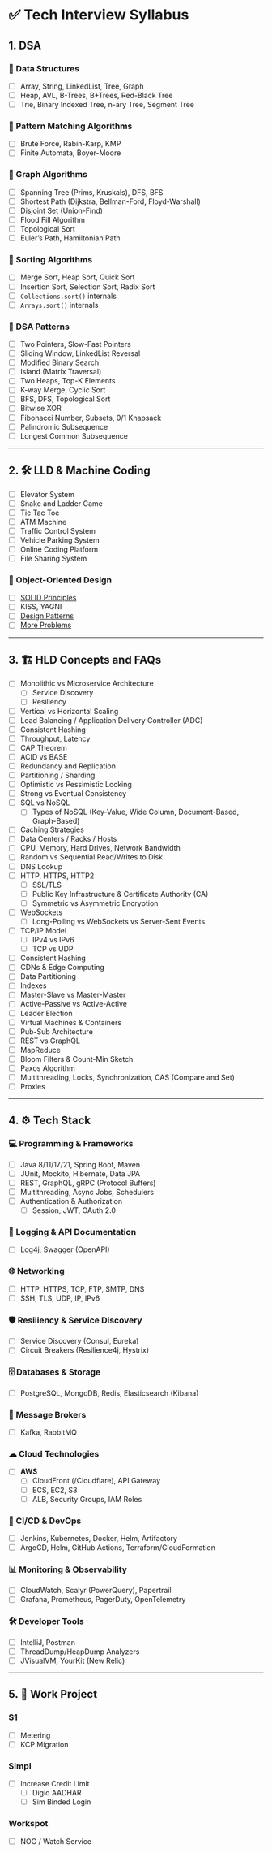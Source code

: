 # ✅ Tech Interview Syllabus

## 1. DSA

### 📌 Data Structures
- [ ] Array, String, LinkedList, Tree, Graph
- [ ] Heap, AVL, B-Trees, B+Trees, Red-Black Tree
- [ ] Trie, Binary Indexed Tree, n-ary Tree, Segment Tree

### 📌 Pattern Matching Algorithms
- [ ] Brute Force, Rabin-Karp, KMP
- [ ] Finite Automata, Boyer-Moore

### 📌 Graph Algorithms
- [ ] Spanning Tree (Prims, Kruskals), DFS, BFS
- [ ] Shortest Path (Dijkstra, Bellman-Ford, Floyd-Warshall)
- [ ] Disjoint Set (Union-Find)
- [ ] Flood Fill Algorithm
- [ ] Topological Sort
- [ ] Euler’s Path, Hamiltonian Path

### 📌 Sorting Algorithms
- [ ] Merge Sort, Heap Sort, Quick Sort
- [ ] Insertion Sort, Selection Sort, Radix Sort
- [ ] `Collections.sort()` internals
- [ ] `Arrays.sort()` internals

### 📌 DSA Patterns
- [ ] Two Pointers, Slow-Fast Pointers
- [ ] Sliding Window, LinkedList Reversal
- [ ] Modified Binary Search
- [ ] Island (Matrix Traversal)
- [ ] Two Heaps, Top-K Elements
- [ ] K-way Merge, Cyclic Sort
- [ ] BFS, DFS, Topological Sort
- [ ] Bitwise XOR
- [ ] Fibonacci Number, Subsets, 0/1 Knapsack
- [ ] Palindromic Subsequence
- [ ] Longest Common Subsequence

---

## 2. 🛠 LLD & Machine Coding

- [ ] Elevator System
- [ ] Snake and Ladder Game
- [ ] Tic Tac Toe
- [ ] ATM Machine
- [ ] Traffic Control System
- [ ] Vehicle Parking System
- [ ] Online Coding Platform
- [ ] File Sharing System

### 📌 Object-Oriented Design
- [ ] [SOLID Principles](https://www.oodesign.com/)
- [ ] KISS, YAGNI
- [ ] [Design Patterns](https://refactoring.guru/design-patterns)
- [ ] [More Problems](https://workat.tech/machine-coding/article/how-to-practice-for-machine-coding-kp0oj3sw2jca)

---

## 3. 🏗 HLD Concepts and FAQs

- [ ] Monolithic vs Microservice Architecture  
  - [ ] Service Discovery  
  - [ ] Resiliency  
- [ ] Vertical vs Horizontal Scaling
- [ ] Load Balancing / Application Delivery Controller (ADC)
- [ ] Consistent Hashing
- [ ] Throughput, Latency
- [ ] CAP Theorem
- [ ] ACID vs BASE
- [ ] Redundancy and Replication
- [ ] Partitioning / Sharding
- [ ] Optimistic vs Pessimistic Locking
- [ ] Strong vs Eventual Consistency
- [ ] SQL vs NoSQL  
  - [ ] Types of NoSQL (Key-Value, Wide Column, Document-Based, Graph-Based)
- [ ] Caching Strategies
- [ ] Data Centers / Racks / Hosts
- [ ] CPU, Memory, Hard Drives, Network Bandwidth
- [ ] Random vs Sequential Read/Writes to Disk
- [ ] DNS Lookup
- [ ] HTTP, HTTPS, HTTP2
  - [ ] SSL/TLS  
  - [ ] Public Key Infrastructure & Certificate Authority (CA)  
  - [ ] Symmetric vs Asymmetric Encryption  
- [ ] WebSockets  
  - [ ] Long-Polling vs WebSockets vs Server-Sent Events  
- [ ] TCP/IP Model  
  - [ ] IPv4 vs IPv6  
  - [ ] TCP vs UDP  
- [ ] Consistent Hashing
- [ ] CDNs & Edge Computing
- [ ] Data Partitioning
- [ ] Indexes
- [ ] Master-Slave vs Master-Master
- [ ] Active-Passive vs Active-Active
- [ ] Leader Election
- [ ] Virtual Machines & Containers
- [ ] Pub-Sub Architecture
- [ ] REST vs GraphQL
- [ ] MapReduce
- [ ] Bloom Filters & Count-Min Sketch
- [ ] Paxos Algorithm
- [ ] Multithreading, Locks, Synchronization, CAS (Compare and Set)
- [ ] Proxies

---

## 4. ⚙ Tech Stack

### **💻 Programming & Frameworks**
- [ ] Java 8/11/17/21, Spring Boot, Maven
- [ ] JUnit, Mockito, Hibernate, Data JPA
- [ ] REST, GraphQL, gRPC (Protocol Buffers)
- [ ] Multithreading, Async Jobs, Schedulers
- [ ] Authentication & Authorization  
  - [ ] Session, JWT, OAuth 2.0  

### **📜 Logging & API Documentation**
- [ ] Log4j, Swagger (OpenAPI)

### **🌐 Networking**
- [ ] HTTP, HTTPS, TCP, FTP, SMTP, DNS
- [ ] SSH, TLS, UDP, IP, IPv6

### **🛡 Resiliency & Service Discovery**
- [ ] Service Discovery (Consul, Eureka)
- [ ] Circuit Breakers (Resilience4j, Hystrix)

### **🗄 Databases & Storage**
- [ ] PostgreSQL, MongoDB, Redis, Elasticsearch (Kibana)

### **📩 Message Brokers**
- [ ] Kafka, RabbitMQ

### **☁ Cloud Technologies**
- [ ] **AWS**  
  - [ ] CloudFront (/Cloudflare), API Gateway  
  - [ ] ECS, EC2, S3  
  - [ ] ALB, Security Groups, IAM Roles  

### **🔧 CI/CD & DevOps**
- [ ] Jenkins, Kubernetes, Docker, Helm, Artifactory
- [ ] ArgoCD, Helm, GitHub Actions, Terraform/CloudFormation

### **📊 Monitoring & Observability**
- [ ] CloudWatch, Scalyr (PowerQuery), Papertrail
- [ ] Grafana, Prometheus, PagerDuty, OpenTelemetry

### **🛠 Developer Tools**
- [ ] IntelliJ, Postman  
- [ ] ThreadDump/HeapDump Analyzers  
- [ ] JVisualVM, YourKit (New Relic)

---

## 5. 🏢 Work Project

### **S1**
- [ ] Metering
- [ ] KCP Migration

### **Simpl**
- [ ] Increase Credit Limit  
  - [ ] Digio AADHAR  
  - [ ] Sim Binded Login  

### **Workspot**
- [ ] NOC / Watch Service


